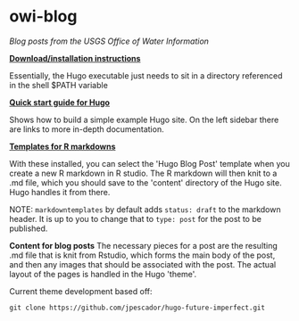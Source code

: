 # owi-blog
*Blog posts from the USGS Office of Water Information*

[**Download/installation instructions**](https://gohugo.io/overview/installing/)

Essentially, the Hugo executable just needs to sit in a directory referenced in the shell $PATH variable

[**Quick start guide for Hugo**](https://gohugo.io/overview/quickstart/)

Shows how to build a simple example Hugo site.  On the left sidebar there are links to more in-depth documentation.

[**Templates for R markdowns**](https://github.com/hrbrmstr/markdowntemplates)

With these installed, you can select the 'Hugo Blog Post' template when you create a new R markdown in R studio.  The R markdown will then knit to a .md file, which you should save to the 'content' directory of the Hugo site.  Hugo handles it from there.

NOTE: `markdowntemplates` by default adds `status: draft` to the markdown header. It is up to you to change that to `type: post` for the post to be published.

**Content for blog posts** 
The necessary pieces for a post are the resulting .md file that is knit from Rstudio, which forms the main body of the post, and then any images that should be associated with the post.  The actual layout of the pages is handled in the Hugo 'theme'.

Current theme development based off:
```
git clone https://github.com/jpescador/hugo-future-imperfect.git
```


